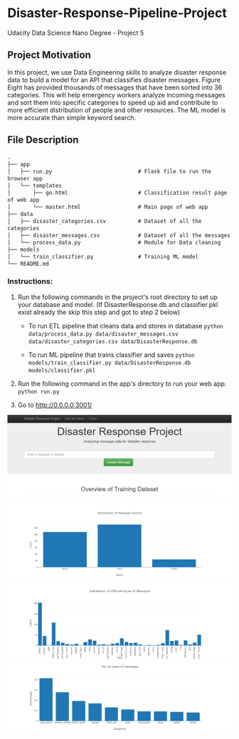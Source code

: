 # Disaster-Response-Pipeline-Project
Udacity Data Science Nano Degree - Project 5

## Project Motivation

In this project, we use Data Engineering skills to analyze disaster response data to build a model for an API that classifies disaster messages.
Figure Eight has provided thousands of messages that have been sorted into 36 categories. This will help emergency workers analyze incoming messages and sort them into specific categories to speed up aid and contribute to more efficient distribution of people and other resources. The ML model is more accurate than simple keyword search.

## File Description

    .
    ├── app     
    │   ├── run.py                           # Flask file to run the browser app
    │   └── templates   
    │       ├── go.html                      # Classification result page of web app
    │       └── master.html                  # Main page of web app    
    ├── data                   
    │   ├── disaster_categories.csv          # Dataset of all the categories  
    │   ├── disaster_messages.csv            # Dataset of all the messages
    │   └── process_data.py                  # Module for Data cleaning
    ├── models
    │   └── train_classifier.py              # Training ML model           
    └── README.md

### Instructions: 
1. Run the following commands in the project's root directory to set up your database and model.
    (If DisasterResponse.db and classifier.pkl exist already the skip this step and got to step 2 below)

    - To run ETL pipeline that cleans data and stores in database
        `python data/process_data.py data/disaster_messages.csv data/disaster_categories.csv data/DisasterResponse.db`

    - To run ML pipeline that trains classifier and saves
        `python models/train_classifier.py data/DisasterResponse.db models/classifier.pkl`

2. Run the following command in the app's directory to run your web app.
    `python run.py`

3. Go to http://0.0.0.0:3001/

![ScreenShot](Project5Screenshot1.png)
![ScreenShot](Project5Screenshot2.png)
![ScreenShot](Project5Screenshot3.png)
![ScreenShot](Project5Screenshot4.png)
